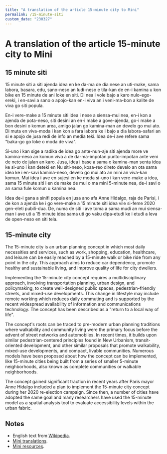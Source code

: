 ```yaml
---
title: "A translation of the article 15-minute city to Mini"
permalink: /15-minute-siti
custom_date: "230327"
---
```


# A translation of the article 15-minute city to Mini

## 15 minute siti

15 minute siti a siti ajenda idea en ke da-ma de dia nese an uti-make, sama labora, basara, edu, sano-neso an ludi-neso e tila-kan de en-i kamina u kon bike en 15 minute de ani loke en siti. Di nea i vole bajo a karo nulo-ego-ereki, i en-savi a sano o apojo-kan en-i viva an i veni-ma-bon a kalite de viva go siti popula.

En-i vere-make a 15 minute siti idea i nese a siensa-mui nea, en-i kon a ajenda de pota-neso, siti desini an en-i make a gove-ajenda, go-i make a bon desini o komun area, amigo jalan go kamina-man an develo go mui ato. Di muta en viva-moda i kan kon a fara labora ke i bajo a dia labora-safari an si e apojo de jusa redi de info an media teki. Idea de-i ave refere sama "baka-go go loke o moda de viva".

Si-uno i kan sige a radika de idea go ante-nun-aje siti ajenda more ve kamina-neso an komun viva a de da-ma-impotan punto-impotan ante veni de neto de jalan an karo. Jusa, idea i base a sama o kamina-man senta idea ke si-uno i kan deteki en Nu siti-neso, kosa-reo direto develo an ota sama idea ke i en-savi kamina-neso, develo go mui ato an mini an viva-kan komun. Mui idea i ave en sujesi en ke moda si-uno i kan vere-make a idea, sama 15 minute siti i en de make de mui o ma mini 5-minute nea, de-i savi o an sama fule komun u kamina nea.

Idea de-i gana a sinifi popula en jusa ano afa Anne Hidalgo, raja de Parisi, i de kon a ajenda ke i go vere-make a 15 minute siti idea vile si-feme 2020 gen-eleti pubili-dua. De, numa de siti i ave toma a sama mudi an mui siensa-man i ave uti a 15 minute idea sama uti go vaku dipa-etudi ke i etudi a leva de open-neso en siti tela.

## 15-minute city

The 15-minute city is an urban planning concept in which most daily necessities and services, such as work, shopping, education, healthcare, and leisure can be easily reached by a 15-minute walk or bike ride from any point in the city. This approach aims to reduce car dependency, promote healthy and sustainable living, and improve quality of life for city dwellers.

Implementing the 15-minute city concept requires a multidisciplinary approach, involving transportation planning, urban design, and policymaking, to create well-designed public spaces, pedestrian-friendly streets, and mixed-use developments. This change in lifestyle may include remote working which reduces daily commuting and is supported by the recent widespread availability of information and communications technology. The concept has been described as a "return to a local way of life".

The concept's roots can be traced to pre-modern urban planning traditions where walkability and community living were the primary focus before the advent of street networks and automobiles. In recent times, it builds upon similar pedestrian-centered principles found in New Urbanism, transit-oriented development, and other similar proposals that promote walkability, mixed-use developments, and compact, livable communities. Numerous models have been proposed about how the concept can be implemented, like 15-minute cities being built from a series of smaller 5-minute neighborhoods, also known as complete communities or walkable neighborhoods.

The concept gained significant traction in recent years after Paris mayor Anne Hidalgo included a plan to implement the 15-minute city concept during her 2020 re-election campaign. Since then, a number of cities have adopted the same goal and many researchers have used the 15-minute model as a spatial analysis tool to evaluate accessibility levels within the urban fabric.

## Notes

- English text from [Wikipedia](https://en.wikipedia.org/wiki/15-minute_city).
- [Mini translations](/mini-translations).
- [Mini resources](/mini-resources).
